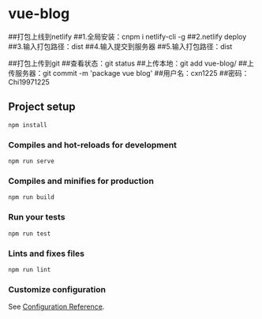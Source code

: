 # vue-blog
##打包上线到netlify
##1.全局安装：cnpm i netlify-cli -g
##2.netlify deploy
##3.输入打包路径：dist
##4.输入提交到服务器
##5.输入打包路径：dist

##打包上传到git
##查看状态：git status
##上传本地：git add vue-blog/
##上传服务器：git commit -m 'package vue blog'
##用户名：cxn1225
##密码：Chi19971225



## Project setup
```
npm install
```

### Compiles and hot-reloads for development
```
npm run serve
```

### Compiles and minifies for production
```
npm run build
```

### Run your tests
```
npm run test
```

### Lints and fixes files
```
npm run lint
```

### Customize configuration
See [Configuration Reference](https://cli.vuejs.org/config/).
